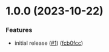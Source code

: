 # 1.0.0 (2023-10-22)


### Features

* initial release ([#1](https://github.com/GonzaloHirsch/alexa-skill-my-plants/issues/1)) ([fcb0fcc](https://github.com/GonzaloHirsch/alexa-skill-my-plants/commit/fcb0fcc0e5a46d798764007141bfe7f127f61b06))
